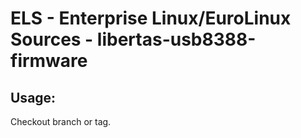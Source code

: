 # ELS - Enterprise Linux/EuroLinux Sources - libertas-usb8388-firmware 
## Usage:
  Checkout branch or tag.
